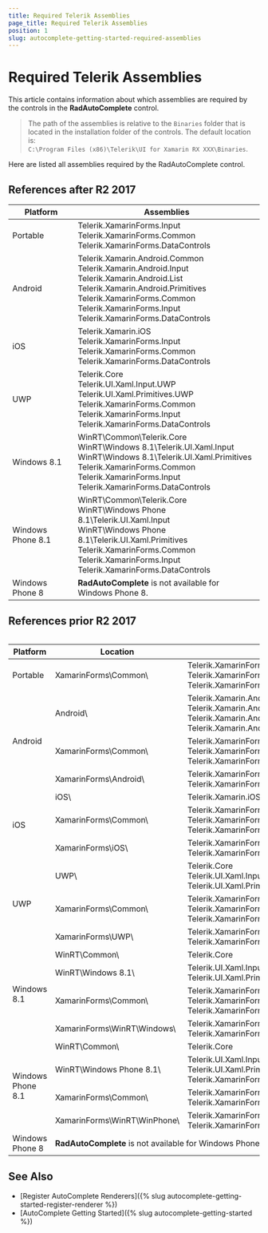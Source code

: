 ```yaml
---
title: Required Telerik Assemblies
page_title: Required Telerik Assemblies
position: 1
slug: autocomplete-getting-started-required-assemblies
---
```

# Required Telerik Assemblies

This article contains information about which assemblies are required by the controls in the **RadAutoComplete** control.

> The path of the assemblies is relative to the `Binaries` folder that is located in the installation folder of the controls. The default location is:  
> `C:\Program Files (x86)\Telerik\UI for Xamarin RX XXX\Binaries`.

Here are listed all assemblies required by the RadAutoComplete control.

## References after R2 2017

<table>
<thead>

<tr>
<th>Platform</th>
<th>Assemblies</th>
</tr>
</thead>
<tbody>

<tr>
<td>Portable</td>
<td>
Telerik.XamarinForms.Input<br/>
Telerik.XamarinForms.Common<br/>
Telerik.XamarinForms.DataControls
</td>
</tr>

<tr>
<td>Android</td>
<td>
Telerik.Xamarin.Android.Common<br/>
Telerik.Xamarin.Android.Input<br/>
Telerik.Xamarin.Android.List<br/>
Telerik.Xamarin.Android.Primitives<br/>
Telerik.XamarinForms.Common<br/>
Telerik.XamarinForms.Input<br/>
Telerik.XamarinForms.DataControls
</td>
</tr>

<tr>
<td>iOS</td>
<td>
Telerik.Xamarin.iOS<br/>
Telerik.XamarinForms.Input<br/>
Telerik.XamarinForms.Common<br/>
Telerik.XamarinForms.DataControls
</td>
</tr>

<tr>
<td>UWP</td>
<td>
Telerik.Core<br/>
Telerik.UI.Xaml.Input.UWP<br/>
Telerik.UI.Xaml.Primitives.UWP<br/>
Telerik.XamarinForms.Common<br/>
Telerik.XamarinForms.Input<br/>
Telerik.XamarinForms.DataControls
</td>
</tr>

<tr>
<td>Windows 8.1</td>
<td>
WinRT\Common\Telerik.Core<br/>
WinRT\Windows 8.1\Telerik.UI.Xaml.Input<br/>
WinRT\Windows 8.1\Telerik.UI.Xaml.Primitives<br/>
Telerik.XamarinForms.Common<br/>
Telerik.XamarinForms.Input<br/>
Telerik.XamarinForms.DataControls
</td>
</tr>

<tr>
<td>Windows Phone 8.1</td>
<td>
WinRT\Common\Telerik.Core<br/>
WinRT\Windows Phone 8.1\Telerik.UI.Xaml.Input<br/>
WinRT\Windows Phone 8.1\Telerik.UI.Xaml.Primitives<br/>
Telerik.XamarinForms.Common<br/>
Telerik.XamarinForms.Input<br/>
Telerik.XamarinForms.DataControls
</td>
</tr>

<tr>
<td>Windows Phone 8</td>
<td><strong>RadAutoComplete</strong> is not available for Windows Phone 8.</td>
</tr>
</tbody>
<table>

## References prior R2 2017

<table>
<thead>

<tr>
<th>Platform</th>
<th>Location</th>
<th>Assemblies</th>
</tr>
</thead>
<tbody>

<tr>
<td>Portable</td>
<td>XamarinForms\Common\ </td>
<td>
Telerik.XamarinForms.Input<br/>
Telerik.XamarinForms.Common<br/>
Telerik.XamarinForms.DataControls
</td>
</tr>

<tr>
<td rowspan="3">Android</td>
<td>Android\ </td>
<td>
Telerik.Xamarin.Android.Common<br/>
Telerik.Xamarin.Android.Input<br/>
Telerik.Xamarin.Android.List<br/>
Telerik.Xamarin.Android.Primitives
</td>
</tr>

<tr>
<td>XamarinForms\Common\ </td>
<td>
Telerik.XamarinForms.Common<br/>
Telerik.XamarinForms.Input<br/>
Telerik.XamarinForms.DataControls
</td>
</tr>

<tr>
<td>XamarinForms\Android\ </td>
<td>
Telerik.XamarinForms.InputRenderer.Android<br/>
Telerik.XamarinForms.Common.Android
</td>
</tr>

<tr>
<td rowspan="3">iOS</td>
<td>iOS\ </td>
<td>
Telerik.Xamarin.iOS
</td>
</tr>

<tr>
<td>XamarinForms\Common\ </td>
<td>
Telerik.XamarinForms.Input<br/>
Telerik.XamarinForms.Common<br/>
Telerik.XamarinForms.DataControls
</td>
</tr>

<tr>
<td>XamarinForms\iOS\ </td>
<td>
Telerik.XamarinForms.InputRenderer.iOS<br/>
Telerik.XamarinForms.Common.iOS
</td>
</tr>

<tr>
<td rowspan="3">UWP</td>
<td>UWP\ </td>
<td>
Telerik.Core<br/>
Telerik.UI.Xaml.Input.UWP<br/>
Telerik.UI.Xaml.Primitives.UWP
</td>
</tr>

<tr>
<td>XamarinForms\Common\ </td>
<td>
Telerik.XamarinForms.Common<br/>
Telerik.XamarinForms.Input<br/>
Telerik.XamarinForms.DataControls
</td>
</tr>

<tr>
<td>XamarinForms\UWP\ </td>
<td>
Telerik.XamarinForms.Common.UWP<br/>
Telerik.XamarinForms.InputRenderer.UWP
</td>
</tr>

<tr>
<td rowspan="4">Windows 8.1</td>
<td>WinRT\Common\ </td>
<td>
Telerik.Core
</td>
</tr>

<tr>
<td>WinRT\Windows 8.1\ </td>
<td>
Telerik.UI.Xaml.Input<br/>
Telerik.UI.Xaml.Primitives
</td>
</tr>

<tr>
<td>XamarinForms\Common\ </td>
<td>
Telerik.XamarinForms.Common<br/>
Telerik.XamarinForms.Input<br/>
Telerik.XamarinForms.DataControls
</td>
</tr>

<tr>
<td>XamarinForms\WinRT\Windows\ </td>
<td>
Telerik.XamarinForms.Common.WinRT.Windows<br/>
Telerik.XamarinForms.InputRenderer.WinRT.Windows
</td>
</tr>

<tr>
<td rowspan="4">Windows Phone 8.1</td>
<td>WinRT\Common\ </td>
<td>
Telerik.Core
</td>
</tr>

<tr>
<td>WinRT\Windows Phone 8.1\ </td>
<td>
Telerik.UI.Xaml.Input<br/>
Telerik.UI.Xaml.Primitives<br/>
Telerik.XamarinForms.DataControls
</td>
</tr>

<tr>
<td>XamarinForms\Common\ </td>
<td>
Telerik.XamarinForms.Common<br/>
Telerik.XamarinForms.Input
</td>
</tr>

<tr>
<td>XamarinForms\WinRT\WinPhone\ </td>
<td>
Telerik.XamarinForms.Common.WinRT.WindowsPhone<br/>
Telerik.XamarinForms.InputRenderer.WinRT.WindowsPhone
</td>
</tr>

<tr>
<td rowspan="3">Windows Phone 8</td>
<td colspan="2"><strong>RadAutoComplete</strong> is not available for Windows Phone 8.</td>
</tr>
</tbody>
<table>

## See Also

- [Register AutoComplete Renderers]({% slug autocomplete-getting-started-register-renderer %})
- [AutoComplete Getting Started]({% slug autocomplete-getting-started %})